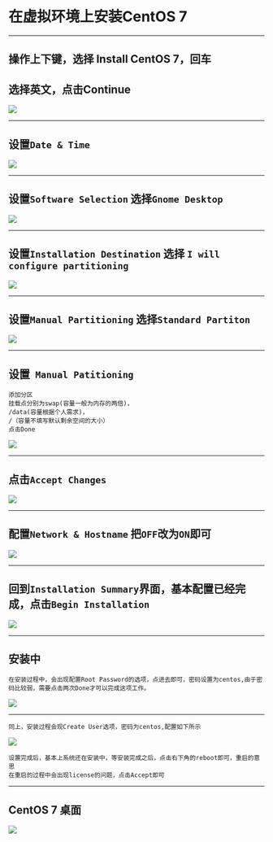 # 在虚拟环境上安装CentOS 7

***
## 操作上下键，选择 Install CentOS 7，回车
## 选择英文，点击Continue
![](https://github.com/Harrdy2018/Practice-in-Oracle/blob/master/Pictures/23.png)

***
## 设置`Date & Time`
![](https://github.com/Harrdy2018/Practice-in-Oracle/blob/master/Pictures/24.png)

***
## 设置`Software Selection` 选择`Gnome Desktop`
![](https://github.com/Harrdy2018/Practice-in-Oracle/blob/master/Pictures/25.png)

***
## 设置`Installation Destination` 选择 `I will configure partitioning`
![](https://github.com/Harrdy2018/Practice-in-Oracle/blob/master/Pictures/26.png)

***
## 设置`Manual Partitioning` 选择`Standard Partiton`
![](https://github.com/Harrdy2018/Practice-in-Oracle/blob/master/Pictures/27.png)

***
## 设置` Manual Patitioning`
```
添加分区
挂载点分别为swap(容量一般为内存的两倍)，
/data(容量根据个人需求)，
/（容量不填写默认剩余空间的大小）
点击Done
```
![](https://github.com/Harrdy2018/Practice-in-Oracle/blob/master/Pictures/28.png)

***
## 点击`Accept Changes`
![](https://github.com/Harrdy2018/Practice-in-Oracle/blob/master/Pictures/29.png)

***
## 配置`Network & Hostname`  把`OFF`改为`ON`即可
![](https://github.com/Harrdy2018/Practice-in-Oracle/blob/master/Pictures/30.png)

***
## 回到`Installation Summary`界面，基本配置已经完成，点击`Begin Installation`
![](https://github.com/Harrdy2018/Practice-in-Oracle/blob/master/Pictures/31.png)

***
## 安装中
```
在安装过程中，会出现配置Root Password的选项，点进去即可，密码设置为centos,由于密码比较弱，需要点击两次Done才可以完成这项工作。
```
![](https://github.com/Harrdy2018/Practice-in-Oracle/blob/master/Pictures/32.png)

***
```
同上，安装过程会现Create User选项，密码为centos,配置如下所示
```
![](https://github.com/Harrdy2018/Practice-in-Oracle/blob/master/Pictures/33.png)
```
设置完成后，基本上系统还在安装中，等安装完成之后，点击右下角的reboot即可，重启的意思
在重启的过程中会出现license的问题，点击Accept即可
```
***
## CentOS 7 桌面
![](https://github.com/Harrdy2018/Practice-in-Oracle/blob/master/Pictures/34.png)
